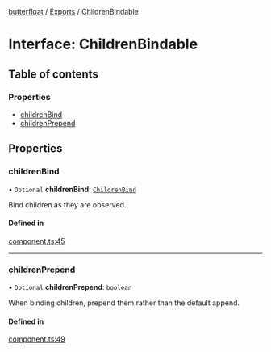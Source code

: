 [butterfloat](../README.md) / [Exports](../modules.md) / ChildrenBindable

# Interface: ChildrenBindable

## Table of contents

### Properties

- [childrenBind](ChildrenBindable.md#childrenbind)
- [childrenPrepend](ChildrenBindable.md#childrenprepend)

## Properties

### childrenBind

• `Optional` **childrenBind**: [`ChildrenBind`](../modules.md#childrenbind)

Bind children as they are observed.

#### Defined in

[component.ts:45](https://github.com/WorldMaker/butterfloat/blob/52b9e61/component.ts#L45)

___

### childrenPrepend

• `Optional` **childrenPrepend**: `boolean`

When binding children, prepend them rather than the default append.

#### Defined in

[component.ts:49](https://github.com/WorldMaker/butterfloat/blob/52b9e61/component.ts#L49)

